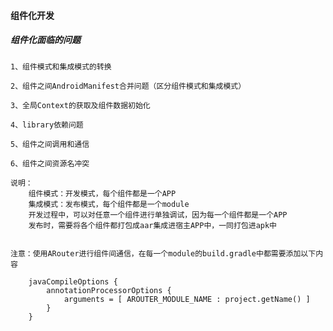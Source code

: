#### 组件化开发

##### 组件化面临的问题

    1、组件模式和集成模式的转换
    
    2、组件之间AndroidManifest合并问题（区分组件模式和集成模式）
    
    3、全局Context的获取及组件数据初始化
    
    4、library依赖问题
    
    5、组件之间调用和通信
    
    6、组件之间资源名冲突
    
    说明：
        组件模式：开发模式，每个组件都是一个APP
        集成模式：发布模式，每个组件都是一个module
        开发过程中，可以对任意一个组件进行单独调试，因为每一个组件都是一个APP
        发布时，需要将各个组件都打包成aar集成进宿主APP中，一同打包进apk中
        
        
    注意：使用ARouter进行组件间通信，在每一个module的build.gradle中都需要添加以下内容
    
        javaCompileOptions {
            annotationProcessorOptions {
                arguments = [ AROUTER_MODULE_NAME : project.getName() ]
            }
        }